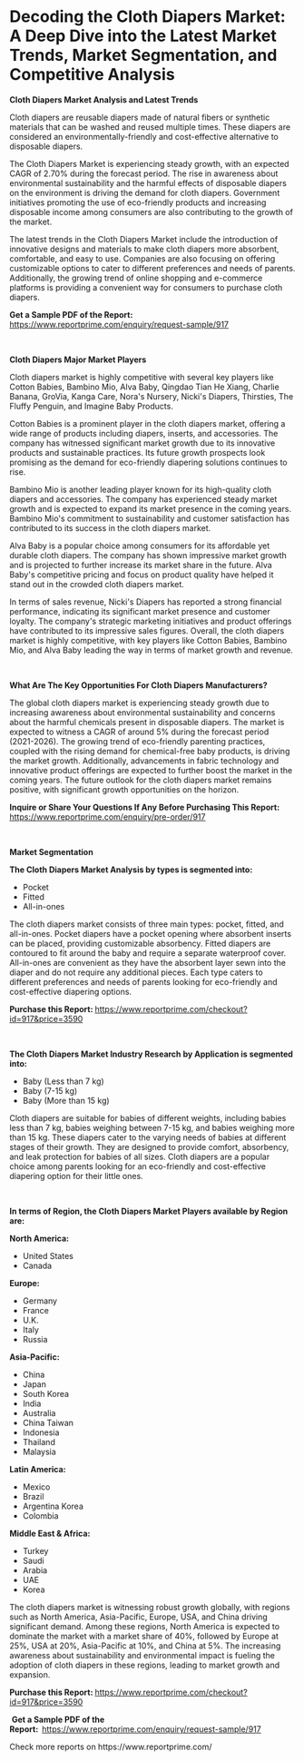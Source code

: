 <p><h1>Decoding the Cloth Diapers Market: A Deep Dive into the Latest Market Trends, Market Segmentation, and Competitive Analysis</h1></p><p><strong>Cloth Diapers Market Analysis and Latest Trends</strong></p>
<p><p>Cloth diapers are reusable diapers made of natural fibers or synthetic materials that can be washed and reused multiple times. These diapers are considered an environmentally-friendly and cost-effective alternative to disposable diapers.</p><p>The Cloth Diapers Market is experiencing steady growth, with an expected CAGR of 2.70% during the forecast period. The rise in awareness about environmental sustainability and the harmful effects of disposable diapers on the environment is driving the demand for cloth diapers. Government initiatives promoting the use of eco-friendly products and increasing disposable income among consumers are also contributing to the growth of the market.</p><p>The latest trends in the Cloth Diapers Market include the introduction of innovative designs and materials to make cloth diapers more absorbent, comfortable, and easy to use. Companies are also focusing on offering customizable options to cater to different preferences and needs of parents. Additionally, the growing trend of online shopping and e-commerce platforms is providing a convenient way for consumers to purchase cloth diapers.</p></p>
<p><strong>Get a Sample PDF of the Report:&nbsp;</strong> <a href="https://www.reportprime.com/enquiry/request-sample/917">https://www.reportprime.com/enquiry/request-sample/917</a></p>
<p>&nbsp;</p>
<p><strong>Cloth Diapers Major Market Players</strong></p>
<p><p>Cloth diapers market is highly competitive with several key players like Cotton Babies, Bambino Mio, Alva Baby, Qingdao Tian He Xiang, Charlie Banana, GroVia, Kanga Care, Nora's Nursery, Nicki's Diapers, Thirsties, The Fluffy Penguin, and Imagine Baby Products.</p><p>Cotton Babies is a prominent player in the cloth diapers market, offering a wide range of products including diapers, inserts, and accessories. The company has witnessed significant market growth due to its innovative products and sustainable practices. Its future growth prospects look promising as the demand for eco-friendly diapering solutions continues to rise.</p><p>Bambino Mio is another leading player known for its high-quality cloth diapers and accessories. The company has experienced steady market growth and is expected to expand its market presence in the coming years. Bambino Mio's commitment to sustainability and customer satisfaction has contributed to its success in the cloth diapers market.</p><p>Alva Baby is a popular choice among consumers for its affordable yet durable cloth diapers. The company has shown impressive market growth and is projected to further increase its market share in the future. Alva Baby's competitive pricing and focus on product quality have helped it stand out in the crowded cloth diapers market.</p><p>In terms of sales revenue, Nicki's Diapers has reported a strong financial performance, indicating its significant market presence and customer loyalty. The company's strategic marketing initiatives and product offerings have contributed to its impressive sales figures. Overall, the cloth diapers market is highly competitive, with key players like Cotton Babies, Bambino Mio, and Alva Baby leading the way in terms of market growth and revenue.</p></p>
<p>&nbsp;</p>
<p><strong>What Are The Key Opportunities For Cloth Diapers Manufacturers?</strong></p>
<p><p>The global cloth diapers market is experiencing steady growth due to increasing awareness about environmental sustainability and concerns about the harmful chemicals present in disposable diapers. The market is expected to witness a CAGR of around 5% during the forecast period (2021-2026). The growing trend of eco-friendly parenting practices, coupled with the rising demand for chemical-free baby products, is driving the market growth. Additionally, advancements in fabric technology and innovative product offerings are expected to further boost the market in the coming years. The future outlook for the cloth diapers market remains positive, with significant growth opportunities on the horizon.</p></p>
<p><strong>Inquire or Share Your Questions If Any Before Purchasing This Report:</strong> <a href="https://www.reportprime.com/enquiry/pre-order/917">https://www.reportprime.com/enquiry/pre-order/917</a></p>
<p>&nbsp;</p>
<p><strong>Market Segmentation</strong></p>
<p><strong>The Cloth Diapers Market Analysis by types is segmented into:</strong></p>
<p><ul><li>Pocket</li><li>Fitted</li><li>All-in-ones</li></ul></p>
<p><p>The cloth diapers market consists of three main types: pocket, fitted, and all-in-ones. Pocket diapers have a pocket opening where absorbent inserts can be placed, providing customizable absorbency. Fitted diapers are contoured to fit around the baby and require a separate waterproof cover. All-in-ones are convenient as they have the absorbent layer sewn into the diaper and do not require any additional pieces. Each type caters to different preferences and needs of parents looking for eco-friendly and cost-effective diapering options.</p></p>
<p><strong>Purchase this Report:&nbsp;</strong><a href="https://www.reportprime.com/checkout?id=917&price=3590">https://www.reportprime.com/checkout?id=917&price=3590</a></p>
<p>&nbsp;</p>
<p><strong>The Cloth Diapers Market Industry Research by Application is segmented into:</strong></p>
<p><ul><li>Baby (Less than 7 kg)</li><li>Baby (7-15 kg)</li><li>Baby (More than 15 kg)</li></ul></p>
<p><p>Cloth diapers are suitable for babies of different weights, including babies less than 7 kg, babies weighing between 7-15 kg, and babies weighing more than 15 kg. These diapers cater to the varying needs of babies at different stages of their growth. They are designed to provide comfort, absorbency, and leak protection for babies of all sizes. Cloth diapers are a popular choice among parents looking for an eco-friendly and cost-effective diapering option for their little ones.</p></p>
<p>&nbsp;</p>
<p><strong>In terms of Region, the Cloth Diapers Market Players available by Region are:</strong></p>
<p>
    <p> <strong> North America: </strong>
        <ul>
            <li>United States</li>
            <li>Canada</li>
        </ul>
        </p> 
    <p> <strong> Europe: </strong>
        <ul>
            <li>Germany</li>
            <li>France</li>
            <li>U.K.</li>
            <li>Italy</li>
            <li>Russia</li>
        </ul>
        </p> 
    <p> <strong> Asia-Pacific: </strong>
        <ul>
            <li>China</li>
            <li>Japan</li>
            <li>South Korea</li>
            <li>India</li>
            <li>Australia</li>
            <li>China Taiwan</li>
            <li>Indonesia</li>
            <li>Thailand</li>
            <li>Malaysia</li>
        </ul>
        </p> 
    <p> <strong> Latin America: </strong>
        <ul>
            <li>Mexico</li>
            <li>Brazil</li>
            <li>Argentina Korea</li>
            <li>Colombia</li>
        </ul>
        </p> 
    <p> <strong> Middle East & Africa: </strong>
        <ul>
            <li>Turkey</li>
            <li>Saudi</li>
            <li>Arabia</li>
            <li>UAE</li>
            <li>Korea</li>
        </ul>
    </p>
    </p>
<p><p>The cloth diapers market is witnessing robust growth globally, with regions such as North America, Asia-Pacific, Europe, USA, and China driving significant demand. Among these regions, North America is expected to dominate the market with a market share of 40%, followed by Europe at 25%, USA at 20%, Asia-Pacific at 10%, and China at 5%. The increasing awareness about sustainability and environmental impact is fueling the adoption of cloth diapers in these regions, leading to market growth and expansion.</p></p>
<p><strong>Purchase this Report: </strong><a href="https://www.reportprime.com/checkout?id=917&price=3590">https://www.reportprime.com/checkout?id=917&price=3590</a></p>
<p>&nbsp;<strong>Get a Sample PDF of the Report:&nbsp;&nbsp;</strong><a href="https://www.reportprime.com/enquiry/request-sample/917">https://www.reportprime.com/enquiry/request-sample/917</a></p>
<p><strong></strong></p>
<p>Check more reports on https://www.reportprime.com/</p>
